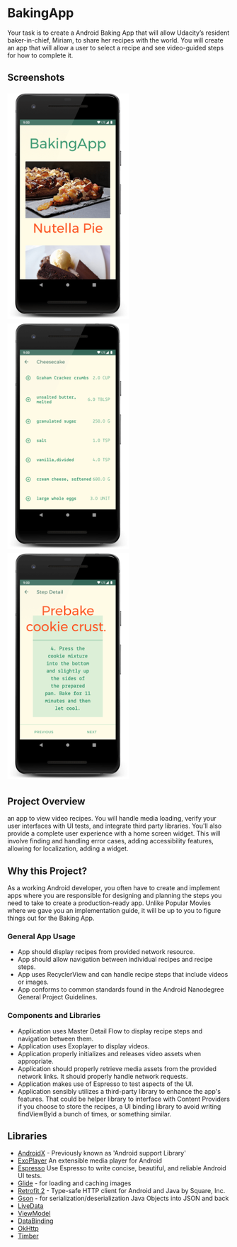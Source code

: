 # BakingApp
Your task is to create a Android Baking App that will allow Udacity’s resident baker-in-chief, Miriam, to share her recipes with the world. You will create an app that will allow a user to select a recipe and see video-guided steps for how to complete it.

## Screenshots
<img src="screenshots/Screenshot_1.png" vspace="5" align= "left" width=275 >
<img src="screenshots/Screenshot_2.png" vspace="5" align= "left" width=275 >
<img src="screenshots/Screenshot_3.png" vspace="5" width=275>


## Project Overview
an app to view video recipes. You will handle media loading, verify your user interfaces with UI tests, and integrate third party libraries. You'll also provide a complete user experience with a home screen widget. This will involve finding and handling error cases, adding accessibility features, allowing for localization, adding a widget.

## Why this Project?
As a working Android developer, you often have to create and implement apps where you are responsible for designing and planning the steps you need to take to create a production-ready app. Unlike Popular Movies where we gave you an implementation guide, it will be up to you to figure things out for the Baking App.

### General App Usage
-    App should display recipes from provided network resource.
-    App should allow navigation between individual recipes and recipe steps.
-    App uses RecyclerView and can handle recipe steps that include videos or images.
-    App conforms to common standards found in the Android Nanodegree General Project Guidelines.

### Components and Libraries
-    Application uses Master Detail Flow to display recipe steps and navigation between them.
-    Application uses Exoplayer to display videos.
-    Application properly initializes and releases video assets when appropriate.
-    Application should properly retrieve media assets from the provided network links. It should properly handle network requests.
-    Application makes use of Espresso to test aspects of the UI.
-    Application sensibly utilizes a third-party library to enhance the app's features. That could be helper library to interface with Content Providers if you choose to store the recipes, a UI binding library to avoid writing findViewById a bunch of times, or something similar.

## Libraries
*   [AndroidX](https://developer.android.com/jetpack/androidx/) - Previously known as 'Android support Library'
*   [ExoPlayer](https://github.com/google/ExoPlayer) An extensible media player for Android
*   [Espresso](https://developer.android.com/training/testing/espresso/) Use Espresso to write concise, beautiful, and reliable Android UI tests.
*   [Glide](https://github.com/bumptech/glide) - for loading and caching images 
*   [Retrofit 2](https://github.com/square/retrofit) - Type-safe HTTP client for Android and Java by Square, Inc. 
*   [Gson](https://github.com/google/gson) - for serialization/deserialization Java Objects into JSON and back
*   [LiveData](https://developer.android.com/topic/libraries/architecture/livedata)
*   [ViewModel](https://developer.android.com/topic/libraries/architecture/viewmodel)
*   [DataBinding](https://developer.android.com/topic/libraries/data-binding/)
*   [OkHttp](https://github.com/square/okhttp)
*   [Timber](https://github.com/JakeWharton/timber)

